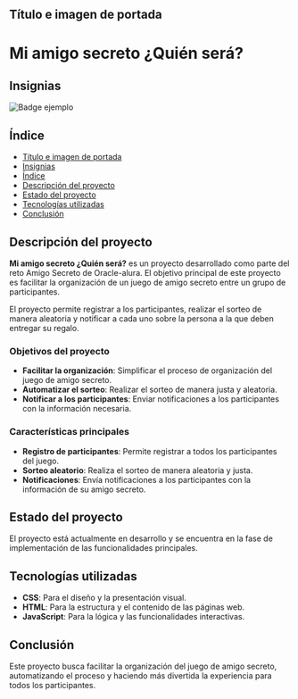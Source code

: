 ## Título e imagen de portada
# Mi amigo secreto ¿Quién será?

## Insignias
![Badge ejemplo](https://img.shields.io/badge/estado-en%20progreso-yellow)

## Índice

* [Título e imagen de portada](#título-e-imagen-de-portada)
* [Insignias](#insignias)
* [Índice](#índice)
* [Descripción del proyecto](#descripción-del-proyecto)
* [Estado del proyecto](#estado-del-proyecto)
* [Tecnologías utilizadas](#tecnologías-utilizadas)
* [Conclusión](#conclusión)

## Descripción del proyecto

**Mi amigo secreto ¿Quién será?** es un proyecto desarrollado como parte del reto Amigo Secreto de Oracle-alura. El objetivo principal de este proyecto es facilitar la organización de un juego de amigo secreto entre un grupo de participantes.

El proyecto permite registrar a los participantes, realizar el sorteo de manera aleatoria y notificar a cada uno sobre la persona a la que deben entregar su regalo.

### Objetivos del proyecto

- **Facilitar la organización**: Simplificar el proceso de organización del juego de amigo secreto.
- **Automatizar el sorteo**: Realizar el sorteo de manera justa y aleatoria.
- **Notificar a los participantes**: Enviar notificaciones a los participantes con la información necesaria.

### Características principales

- **Registro de participantes**: Permite registrar a todos los participantes del juego.
- **Sorteo aleatorio**: Realiza el sorteo de manera aleatoria y justa.
- **Notificaciones**: Envía notificaciones a los participantes con la información de su amigo secreto.

## Estado del proyecto

El proyecto está actualmente en desarrollo y se encuentra en la fase de implementación de las funcionalidades principales.


## Tecnologías utilizadas

- **CSS**: Para el diseño y la presentación visual.
- **HTML**: Para la estructura y el contenido de las páginas web.
- **JavaScript**: Para la lógica y las funcionalidades interactivas.

## Conclusión

Este proyecto busca facilitar la organización del juego de amigo secreto, automatizando el proceso y haciendo más divertida la experiencia para todos los participantes.
